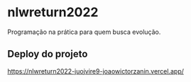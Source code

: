 # nlwreturn2022
Programação na prática para quem busca evolução.

## Deploy do projeto
https://nlwreturn2022-juojvire9-joaowictorzanin.vercel.app/
